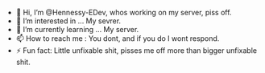 - 👋 Hi, I’m @Hennessy-EDev, whos working on my server, piss off.
- 👀 I’m interested in ... My sevrer.
- 🌱 I’m currently learning ... My server.
- 📫 How to reach me : You dont, and if you do I wont respond.
- ⚡ Fun fact: Little unfixable shit, pisses me off more than bigger unfixable shit.



